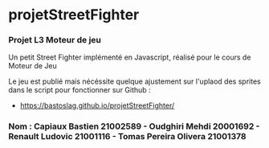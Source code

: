 # projetStreetFighter
### Projet L3 Moteur de jeu 

Un petit Street Fighter implémenté en Javascript, réalisé pour le cours de Moteur de Jeu

Le jeu est publié mais nécéssite quelque ajustement sur l'uplaod des sprites dans le script pour fonctionner sur Github : 
- https://bastoslag.github.io/projetStreetFighter/

### Nom : Capiaux Bastien 21002589 - Oudghiri Mehdi 20001692 - Renault Ludovic 21001116 - Tomas Pereira Olivera 21001378
